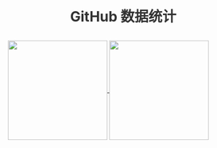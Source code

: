 <!-- 美化版 GitHub 统计卡片集合 -->
<div class="github-stats-container" style="max-width: 1000px; margin: 0 auto; padding: 20px; font-family: -apple-system, BlinkMacSystemFont, 'Segoe UI', Roboto, sans-serif;">
  <!-- 标题区域 -->
  <div class="header" style="text-align: center; margin-bottom: 30px;">
    <h2 style="font-size: 28px; color: #333; margin-bottom: 10px;">GitHub 数据统计</h2>
  </div>



<a href="https://github.com/anuraghazra/github-readme-stats">
  <img height=200 align="center" src="https://github-readme-stats.vercel.app/api?username=longlonglink" />
</a>
<a href="https://github.com/anuraghazra/convoychat">
  <img height=200 align="center" src="https://github-readme-stats.vercel.app/api/top-langs?username=longlonglink&layout=compact&langs_count=8&card_width=450" />
</a>
